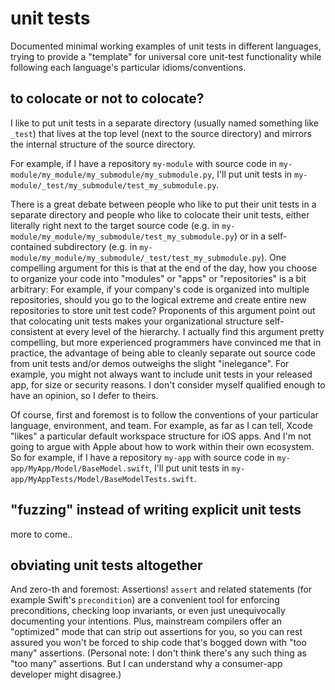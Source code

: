 # unit tests

Documented minimal working examples of unit tests in different languages,
trying to provide a "template" for universal core unit-test functionality
while following each language's particular idioms/conventions.

## to colocate or not to colocate?

I like to put unit tests in a separate directory (usually named something like `_test`)
that lives at the top level (next to the source directory) and mirrors the
internal structure of the source directory.

For example, if I have a repository `my-module` with
source code in `my-module/my_module/my_submodule/my_submodule.py`, I'll put
unit tests in `my-module/_test/my_submodule/test_my_submodule.py`.

There is a great debate between people who like to put their unit tests
in a separate directory and people who like to colocate their
unit tests, either literally right next to the target source code (e.g.
in `my-module/my_module/my_submodule/test_my_submodule.py`) or
in a self-contained subdirectory (e.g. in
`my-module/my_module/my_submodule/_test/test_my_submodule.py`).
One compelling argument for this is that at the end of the day,
how you choose to organize your code into "modules" or "apps"
or "repositories" is a bit arbitrary: For example, if your company's
code is organized into multiple repositories, should you go to the logical
extreme and create entire new repositories to store unit test code?
Proponents of this argument point out that colocating unit tests
makes your organizational structure self-consistent at every level
of the hierarchy. I actually find this argument pretty compelling,
but more experienced programmers have convinced me that in practice,
the advantage of being able to cleanly separate out source code
from unit tests and/or demos outweighs the slight "inelegance".
For example, you might not always want to include unit tests in
your released app, for size or security reasons.
I don't consider myself qualified enough to have an opinion,
so I defer to theirs.

Of course, first and foremost is to follow the conventions of your
particular language, environment, and team. For example, as far as I can tell,
Xcode "likes" a particular default workspace structure for iOS apps.
And I'm not going to argue with Apple about how to work within
their own ecosystem. So for example,
if I have a repository `my-app` with source code in
`my-app/MyApp/Model/BaseModel.swift`, I'll put unit tests in
`my-app/MyAppTests/Model/BaseModelTests.swift`.

## "fuzzing" instead of writing explicit unit tests

more to come..

## obviating unit tests altogether

And zero-th and foremost: Assertions! `assert` and related statements
(for example Swift's `precondition`) are a convenient tool for
enforcing preconditions, checking loop invariants, or even just
unequivocally documenting your intentions. Plus, mainstream compilers offer an
"optimized" mode that can strip out assertions for you, so you can rest
assured you won't be forced to ship code that's bogged down
with "too many" assertions. (Personal note: I don't think there's any
such thing as "too many" assertions. But I can understand why a
consumer-app developer might disagree.)
